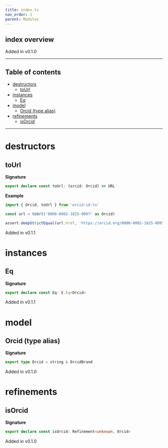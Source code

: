 ```yaml
---
title: index.ts
nav_order: 1
parent: Modules
---
```


## index overview

Added in v0.1.0

---

<h2 class="text-delta">Table of contents</h2>

- [destructors](#destructors)
  - [toUrl](#tourl)
- [instances](#instances)
  - [Eq](#eq)
- [model](#model)
  - [Orcid (type alias)](#orcid-type-alias)
- [refinements](#refinements)
  - [isOrcid](#isorcid)

---

# destructors

## toUrl

**Signature**

```ts
export declare const toUrl: (orcid: Orcid) => URL
```

**Example**

```ts
import { Orcid, toUrl } from 'orcid-id-ts'

const url = toUrl('0000-0002-1825-0097' as Orcid)

assert.deepStrictEqual(url.href, 'https://orcid.org/0000-0002-1825-0097')
```

Added in v0.1.1

# instances

## Eq

**Signature**

```ts
export declare const Eq: E.Eq<Orcid>
```

Added in v0.1.1

# model

## Orcid (type alias)

**Signature**

```ts
export type Orcid = string & OrcidBrand
```

Added in v0.1.0

# refinements

## isOrcid

**Signature**

```ts
export declare const isOrcid: Refinement<unknown, Orcid>
```

Added in v0.1.0
